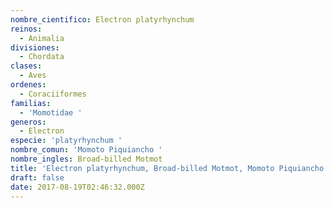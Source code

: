 ```yaml
---
nombre_cientifico: Electron platyrhynchum
reinos:
  - Animalia
divisiones:
  - Chordata
clases:
  - Aves
ordenes:
  - Coraciiformes
familias:
  - 'Momotidae '
generos:
  - Electron
especie: 'platyrhynchum '
nombre_comun: 'Momoto Piquiancho '
nombre_ingles: Broad-billed Motmot
title: 'Electron platyrhynchum, Broad-billed Motmot, Momoto Piquiancho '
draft: false
date: 2017-08-19T02:46:32.000Z
---
```


